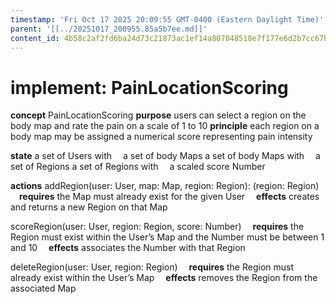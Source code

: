 ```yaml
---
timestamp: 'Fri Oct 17 2025 20:09:55 GMT-0400 (Eastern Daylight Time)'
parent: '[[../20251017_200955.85a5b7ee.md]]'
content_id: 4b58c2af2fd6ba24d73c21873ac1ef14a807048518e7f177e6d2b7cc67b0830a
---
```


# implement: PainLocationScoring

**concept** PainLocationScoring
**purpose** users can select a region on the body map and rate the pain on a scale of 1 to 10
**principle** each region on a body map may be assigned a numerical score representing pain intensity

**state**
a set of Users with
 a set of body Maps
a set of body Maps with
 a set of Regions
a set of Regions with
 a scaled score Number

**actions**
addRegion(user: User, map: Map, region: Region): (region: Region)
 **requires** the Map must already exist for the given User
 **effects** creates and returns a new Region on that Map

scoreRegion(user: User, region: Region, score: Number)
 **requires** the Region must exist within the User’s Map and the Number must be between 1 and 10
 **effects** associates the Number with that Region

deleteRegion(user: User, region: Region)
 **requires** the Region must already exist within the User’s Map
 **effects** removes the Region from the associated Map

